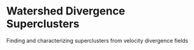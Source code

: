 # Watershed Divergence Superclusters

Finding and characterizing superclusters from velocity divergence fields
